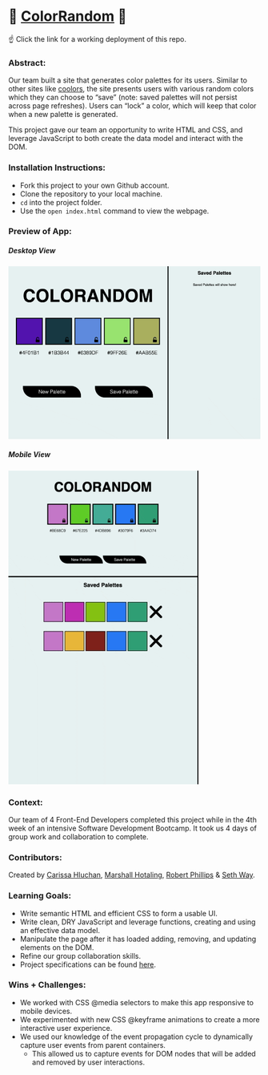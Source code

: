 # 🎨 [ColorRandom](https://CarissaHluchan.github.io/colorRandom/) 🎨

☝️ Click the link for a working deployment of this repo.

### Abstract:
[//]: <> (Briefly describe what you built and its features. What problem is the app solving? How does this application solve that problem?)

Our team built a site that generates color palettes for its users. Similar to other sites like [coolors](https://coolors.co/generate), the site presents users with various random colors which they can choose to “save” (note: saved palettes will not persist across page refreshes). Users can “lock” a color, which will keep that color when a new palette is generated.

This project gave our team an opportunity to write HTML and CSS, and leverage JavaScript to both create the data model and interact with the DOM.
### Installation Instructions:
[//]: <> (What steps does a person have to take to get your app cloned down and running?)

- Fork this project to your own Github account.
- Clone the repository to your local machine.
- `cd` into the project folder.
- Use the `open index.html` command to view the webpage.

### Preview of App:
[//]: <> (Provide ONE gif or screenshot of your application - choose the "coolest" piece of functionality to show off.)

##### Desktop View

![desktopGif](./assets/coloRandom.gif)

##### Mobile View

![mobileGif](./assets/colorandomMobile.gif)

### Context:
[//]: <> (Give some context for the project here. How long did you have to work on it? How far into the Turing program are you?)
Our team of 4 Front-End Developers completed this project while in the 4th week of an intensive Software Development Bootcamp. It took us 4 days of group work and collaboration to complete.

### Contributors:
[//]: <> (Who worked on this application? Link to their GitHubs.)
Created by [Carissa Hluchan](https://github.com/CarissaHluchan), [Marshall Hotaling](https://github.com/marshallhotaling), [Robert Phillips](https://github.com/Robert-phillips33) & [Seth Way](https://github.com/seth-way).

### Learning Goals:
[//]: <> (What were the learning goals of this project? What tech did you work with?)

- Write semantic HTML and efficient CSS to form a usable UI.
- Write clean, DRY JavaScript and leverage functions, creating and using an effective data model.
- Manipulate the page after it has loaded adding, removing, and updating elements on the DOM.
- Refine our group collaboration skills.
- Project specifications can be found [here](https://frontend.turing.edu/projects/module-1/colorandom.html).

### Wins + Challenges:
[//]: <> (What are 2-3 wins you have from this project? What were some challenges you faced - and how did you get over them?)
- We worked with CSS @media selectors to make this app responsive to mobile devices.
- We experimented with new CSS @keyframe animations to create a more interactive user experience.
- We used our knowledge of the event propagation cycle to dynamically capture user events from parent containers.
  - This allowed us to capture events for DOM nodes that will be added and removed by user interactions.

